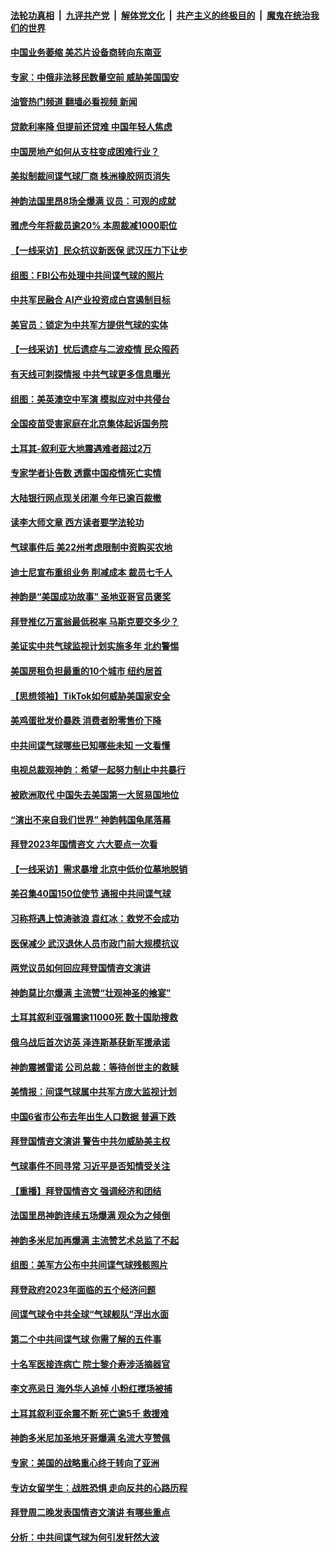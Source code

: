 ####  [法轮功真相](../../../../basic/blob/master/README.md?t=02102012) &nbsp;|&nbsp; [九评共产党](../../../../9ping.md/blob/master/README.md?t=02102012) &nbsp;|&nbsp; [解体党文化](../../../../jtdwh.md/blob/master/README.md?t=02102012)  &nbsp;|&nbsp; [共产主义的终极目的](../../../../gczydzjmd.md/blob/master/README.md?t=02102012) &nbsp;|&nbsp; [魔鬼在统治我们的世界](../../../../mgztzwmdsj.md/blob/master/README.md?t=02102012) 

#### [中国业务萎缩 美芯片设备商转向东南亚](../pages/nf4514/n13926951.md?t=02102012) 

#### [专家：中俄非法移民数量空前 威胁美国国安](../pages/nf4514/n13926866.md?t=02102012) 

#### [油管热门频道 翻墙必看视频 新闻](http://129.146.143.75:81/youtube.html?02102012)

#### [贷款利率降 但提前还贷难 中国年轻人焦虑](../pages/nf4514/n13926729.md?t=02102012) 

#### [中国房地产如何从支柱变成困难行业？](../pages/nf4514/n13926791.md?t=02102012) 

#### [美拟制裁间谍气球厂商 株洲橡胶网页消失](../pages/nf4514/n13926559.md?t=02102012) 

#### [神韵法国里昂8场全爆满 议员：可观的成就](../pages/nf4514/n13926742.md?t=02102012) 

#### [雅虎今年将裁员逾20% 本周裁减1000职位](../pages/nf4514/n13926632.md?t=02102012) 

#### [【一线采访】民众抗议新医保 武汉压力下让步](../pages/nf4514/n13926500.md?t=02102012) 

#### [组图：FBI公布处理中共间谍气球的照片](../pages/nf4514/n13926494.md?t=02102012) 

#### [中共军民融合 AI产业投资成白宫遏制目标](../pages/nf4514/n13926491.md?t=02102012) 

#### [美官员：锁定为中共军方提供气球的实体](../pages/nf4514/n13926473.md?t=02102012) 

#### [【一线采访】忧后遗症与二波疫情 民众囤药](../pages/nf4514/n13926211.md?t=02102012) 

#### [有天线可刺探情报 中共气球更多信息曝光](../pages/nf4514/n13926469.md?t=02102012) 

#### [组图：美英澳空中军演 模拟应对中共侵台](../pages/nf4514/n13926447.md?t=02102012) 

#### [全国疫苗受害家庭在北京集体起诉国务院](../pages/nf4514/n13926114.md?t=02102012) 

#### [土耳其-叙利亚大地震遇难者超过2万](../pages/nf4514/n13926294.md?t=02102012) 

#### [专家学者讣告数 透露中国疫情死亡实情](../pages/nf4514/n13925712.md?t=02102012) 

#### [大陆银行网点现关闭潮 今年已逾百裁撤](../pages/nf4514/n13926235.md?t=02102012) 

#### [读李大师文章 西方读者要学法轮功](../pages/nf4514/n13925142.md?t=02102012) 

#### [气球事件后 美22州考虑限制中资购买农地](../pages/nf4514/n13926097.md?t=02102012) 

#### [迪士尼宣布重组业务 削减成本 裁员七千人](../pages/nf4514/n13925772.md?t=02102012) 

#### [神韵是“美国成功故事” 圣地亚哥官员褒奖](../pages/nf4514/n13926136.md?t=02102012) 

#### [拜登推亿万富翁最低税率 马斯克要交多少？](../pages/nf4514/n13925901.md?t=02102012) 

#### [美证实中共气球监视计划实施多年 北约警惕](../pages/nf4514/n13925762.md?t=02102012) 

#### [美国房租负担最重的10个城市 纽约居首](../pages/nf4514/n13925800.md?t=02102012) 

#### [【思想领袖】TikTok如何威胁美国家安全](../pages/nf4514/n13893011.md?t=02102012) 

#### [美鸡蛋批发价暴跌 消费者盼零售价下降](../pages/nf4514/n13925684.md?t=02102012) 

#### [中共间谍气球哪些已知哪些未知 一文看懂](../pages/nf4514/n13925659.md?t=02102012) 

#### [电视总裁观神韵：希望一起努力制止中共暴行](../pages/nf4514/n13925740.md?t=02102012) 

#### [被欧洲取代 中国失去美国第一大贸易国地位](../pages/nf4514/n13925575.md?t=02102012) 

#### [“演出不来自我们世界” 神韵韩国龟尾落幕](../pages/nf4514/n13925686.md?t=02102012) 

#### [拜登2023年国情咨文 六大要点一次看](../pages/nf4514/n13925576.md?t=02102012) 

#### [【一线采访】需求暴增 北京中低价位墓地脱销](../pages/nf4514/n13925419.md?t=02102012) 

#### [美召集40国150位使节 通报中共间谍气球](../pages/nf4514/n13925414.md?t=02102012) 

#### [习称将遇上惊涛骇浪 袁红冰：救党不会成功](../pages/nf4514/n13925412.md?t=02102012) 

#### [医保减少 武汉退休人员市政门前大规模抗议](../pages/nf4514/n13925389.md?t=02102012) 

#### [两党议员如何回应拜登国情咨文演讲](../pages/nf4514/n13925314.md?t=02102012) 

#### [神韵莫比尔爆满 主流赞“壮观神圣的飨宴”](../pages/nf4514/n13925369.md?t=02102012) 

#### [土耳其叙利亚强震逾11000死 数十国助搜救](../pages/nf4514/n13925018.md?t=02102012) 

#### [俄乌战后首次访英 泽连斯基获新军援承诺](../pages/nf4514/n13925463.md?t=02102012) 

#### [神韵震撼雷诺 公司总裁：等待创世主的救赎](../pages/nf4514/n13925459.md?t=02102012) 

#### [美情报：间谍气球属中共军方庞大监视计划](../pages/nf4514/n13924995.md?t=02102012) 

#### [中国6省市公布去年出生人口数据 普遍下跌](../pages/nf4514/n13925082.md?t=02102012) 

#### [拜登国情咨文演讲 警告中共勿威胁美主权](../pages/nf4514/n13925017.md?t=02102012) 

#### [气球事件不同寻常 习近平是否知情受关注](../pages/nf4514/n13924938.md?t=02102012) 

#### [【重播】拜登国情咨文 强调经济和团结](../pages/nf4514/n13924934.md?t=02102012) 

#### [法国里昂神韵连续五场爆满 观众为之倾倒](../pages/nf4514/n13924914.md?t=02102012) 

#### [神韵多米尼加再爆满 主流赞艺术总监了不起](../pages/nf4514/n13925274.md?t=02102012) 

#### [组图：美军方公布中共间谍气球残骸照片](../pages/nf4514/n13924854.md?t=02102012) 

#### [拜登政府2023年面临的五个经济问题](../pages/nf4514/n13924801.md?t=02102012) 

#### [间谍气球令中共全球“气球舰队”浮出水面](../pages/nf4514/n13924302.md?t=02102012) 

#### [第二个中共间谍气球 你需了解的五件事](../pages/nf4514/n13924810.md?t=02102012) 

#### [十名军医接连病亡 院士黎介寿涉活摘器官](../pages/nf4514/n13924785.md?t=02102012) 

#### [李文亮忌日 海外华人追悼 小粉红搅场被捕](../pages/nf4514/n13924598.md?t=02102012) 

#### [土耳其叙利亚余震不断 死亡逾5千 救援难](../pages/nf4514/n13924489.md?t=02102012) 

#### [神韵多米尼加圣地牙哥爆满 名流大亨赞佩](../pages/nf4514/n13924578.md?t=02102012) 

#### [专家：美国的战略重心终于转向了亚洲](../pages/nf4514/n13924497.md?t=02102012) 

#### [专访女留学生：战胜恐惧 走向反共的心路历程](../pages/nf4514/n13924127.md?t=02102012) 

#### [拜登周二晚发表国情咨文演讲 有哪些重点](../pages/nf4514/n13924361.md?t=02102012) 

#### [分析：中共间谍气球为何引发轩然大波](../pages/nf4514/n13924177.md?t=02102012) 

<img src='http://gfw-breaker.win/goodnews/indexes/nf4514.md' width='0px' height='0px'/>
